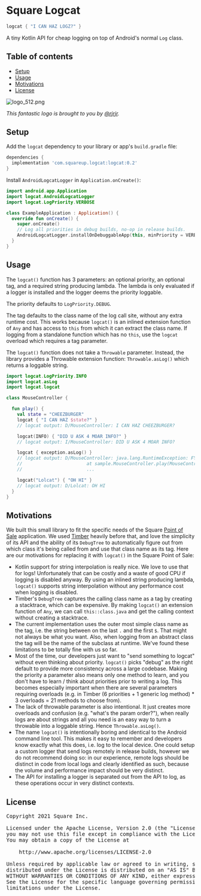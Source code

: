 # Square Logcat

```kotlin
logcat { "I CAN HAZ LOGZ?" }
```

A tiny Kotlin API for cheap logging on top of Android's normal `Log` class.

## Table of contents

* [Setup](#setup)
* [Usage](#usage)
* [Motivations](#motivations)
* [License](#license)

![logo_512.png](assets/logo_512.png)

_This fantastic logo is brought to you by [@rjrjr](https://github.com/rjrjr)._

## Setup

Add the `logcat` dependency to your library or app's `build.gradle` file:

```gradle
dependencies {
  implementation 'com.squareup.logcat:logcat:0.2'
}
```

Install `AndroidLogcatLogger` in `Application.onCreate()`:

```kotlin
import android.app.Application
import logcat.AndroidLogcatLogger
import logcat.LogPriority.VERBOSE

class ExampleApplication : Application() {
  override fun onCreate() {
    super.onCreate()
    // Log all priorities in debug builds, no-op in release builds.
    AndroidLogcatLogger.installOnDebuggableApp(this, minPriority = VERBOSE)
  }
}
```

## Usage

The `logcat()` function has 3 parameters: an optional priority, an optional tag, and a required
string producing lambda. The lambda is only evaluated if a logger is installed and the logger deems
the priority loggable.

The priority defaults to `LogPriority.DEBUG`.

The tag defaults to the class name of the log call site, without any extra runtime cost. This works
because `logcat()` is an inlined extension function of `Any` and has access to `this` from which
it can extract the class name. If logging from a standalone function which has no `this`, use the
`logcat` overload which requires a tag parameter.

The `logcat()` function does not take a `Throwable` parameter. Instead, the library provides
a Throwable extension function: `Throwable.asLog()` which returns a loggable string.

```kotlin
import logcat.LogPriority.INFO
import logcat.asLog
import logcat.logcat

class MouseController {

  fun play() {
    val state = "CHEEZBURGER"
    logcat { "I CAN HAZ $state?" }
    // logcat output: D/MouseController: I CAN HAZ CHEEZBURGER?

    logcat(INFO) { "DID U ASK 4 MOAR INFO?" }
    // logcat output: I/MouseController: DID U ASK 4 MOAR INFO?

    logcat { exception.asLog() }
    // logcat output: D/MouseController: java.lang.RuntimeException: FYLEZ KERUPTED
    //                        at sample.MouseController.play(MouseController.kt:22)
    //                        ...

    logcat("Lolcat") { "OH HI" }
    // logcat output: D/Lolcat: OH HI
  }
}
```

## Motivations

We built this small library to fit the specific needs of the Square
[Point of Sale](https://squareup.com/us/en/point-of-sale) application. We used
[Timber](https://github.com/JakeWharton/timber) heavily before that, and love the simplicity of its
API and the ability of its `DebugTree` to automatically figure out from which class it's being
called from and use that class name as its tag. Here are our motivations for replacing it with
`logcat()` in the Square Point of Sale:

- Kotlin support for string interpolation is really nice. We love to use that for logs!
Unfortunately that can be costly and a waste of good CPU if logging is disabled anyway. By using
an inlined string producing lambda, `logcat()` supports string interpolation without any
performance cost when logging is disabled.
- Timber's `DebugTree` captures the calling class name as a tag by creating a stacktrace, which can
be expensive. By making `logcat()` an extension function of `Any`, we can call `this::class.java`
and get the calling context without creating a stacktrace.
- The current implementation uses the outer most simple class name as the tag, i.e. the string
between on the last `.` and the first `$`. That might not always be what you want. Also, when
logging from an abstract class the tag will be the name of the subclass at runtime. We've found
these limitations to be totally fine with us so far.
- Most of the time, our developers just want to "send something to logcat" without even thinking
about priority. `logcat()` picks "debug" as the right default to provide more consistency across
a large codebase. Making the priority a parameter also means only one method to learn, and you
don't have to learn / think about priorities prior to writing a log. This becomes especially
important when there are several parameters requiring overloads (e.g. in Timber (6 priorities + 1
generic log method) * 3 overloads = 21 methods to choose from).
- The lack of throwable parameter is also intentional. It just creates more overloads and confusion
(e.g. "what's the param order?"), when really logs are about strings and all you need is an easy
way to turn a throwable into a loggable string. Hence `Throwable.asLog()`.
- The name `logcat()` is intentionally boring and identical to the Android command line tool. This
makes it easy to remember and developers know exactly what this does, i.e. log to the local device.
One could setup a custom logger that send logs remotely in release builds, however we do not
recommend doing so: in our experience, remote logs should be distinct in code from local logs and
clearly identified as such, because the volume and performance impact should be very distinct.
- The API for installing a logger is separated out from the API to log, as these operations occur
in very distinct contexts.

## License

<pre>
Copyright 2021 Square Inc.

Licensed under the Apache License, Version 2.0 (the "License");
you may not use this file except in compliance with the License.
You may obtain a copy of the License at

    http://www.apache.org/licenses/LICENSE-2.0

Unless required by applicable law or agreed to in writing, software
distributed under the License is distributed on an "AS IS" BASIS,
WITHOUT WARRANTIES OR CONDITIONS OF ANY KIND, either express or implied.
See the License for the specific language governing permissions and
limitations under the License.
</pre>
